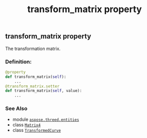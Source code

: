 ﻿---
title: transform_matrix property
second_title: Aspose.3D for Python via .NET API References
description: 
type: docs
weight: 170
url: /aspose.threed.entities/transformedcurve/transform_matrix/
is_root: false
---

## transform_matrix property


The transformation matrix.
### Definition:
```python
@property
def transform_matrix(self):
    ...
@transform_matrix.setter
def transform_matrix(self, value):
    ...
```

### See Also
* module [`aspose.threed.entities`](../../)
* class [`Matrix4`](/3d/python-net/aspose.threed.utilities/matrix4)
* class [`TransformedCurve`](/3d/python-net/aspose.threed.entities/transformedcurve)

